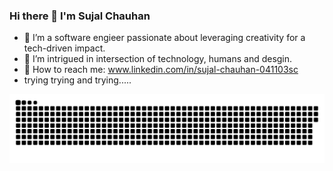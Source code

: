 ### Hi there 👋 I'm Sujal Chauhan

<!--
**laiyumi/laiyumi** is a ✨ _special_ ✨ repository because its `README.md` (this file) appears on your GitHub profile.
-->

- 🌽 I’m a software engieer passionate about leveraging creativity for a tech-driven impact.
- 👀 I’m intrigued in intersection of technology, humans and desgin.
- 📮 How to reach me:  www.linkedin.com/in/sujal-chauhan-041103sc
- trying trying and trying.....

<p align="center">
 <img width="1000" src="github-snake.svg" alt="snake"/>
</p>
